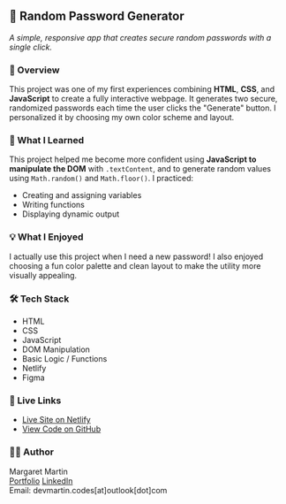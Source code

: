 ## 🔐 Random Password Generator

*A simple, responsive app that creates secure random passwords with a single click.*

### 📍 Overview

This project was one of my first experiences combining **HTML**, **CSS**, and **JavaScript** to create a fully interactive webpage. It generates two secure, randomized passwords each time the user clicks the "Generate" button. I personalized it by choosing my own color scheme and layout.

### 🧠 What I Learned

This project helped me become more confident using **JavaScript to manipulate the DOM** with `.textContent`, and to generate random values using `Math.random()` and `Math.floor()`. I practiced:
- Creating and assigning variables  
- Writing functions  
- Displaying dynamic output

### 💡 What I Enjoyed

I actually use this project when I need a new password! I also enjoyed choosing a fun color palette and clean layout to make the utility more visually appealing.

### 🛠 Tech Stack

- HTML  
- CSS  
- JavaScript  
- DOM Manipulation  
- Basic Logic / Functions  
- Netlify  
- Figma  

### 🔗 Live Links

- [Live Site on Netlify](https://glistening-cuchufli-71c0a5.netlify.app/)  
- [View Code on GitHub](https://github.com/martymar-beep/Random-Password-Generator)

### 🙋‍♀️ Author

Margaret Martin  
[Portfolio](https://astounding-muffin-e43077.netlify.app/)
[LinkedIn](https://www.linkedin.com/in/margaret-martin-55807438/)  
Email: devmartin.codes\[at]outlook\[dot]com

